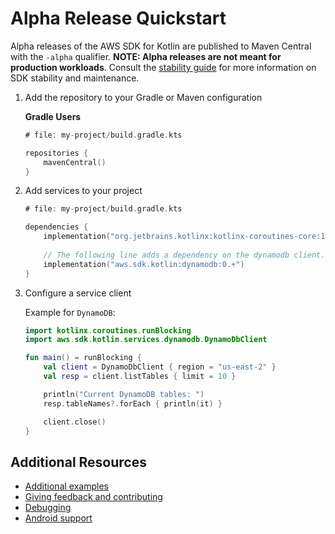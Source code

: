 # Alpha Release Quickstart

Alpha releases of the AWS SDK for Kotlin are published to Maven Central with the `-alpha` qualifier. 
**NOTE: Alpha releases are not meant for production workloads**.
Consult the [stability guide](stability.md) for more information on SDK stability and maintenance.

1. Add the repository to your Gradle or Maven configuration

    **Gradle Users**

    ```kt
    # file: my-project/build.gradle.kts

    repositories {
        mavenCentral()
    }
    ```


2. Add services to your project

    ```kt
    # file: my-project/build.gradle.kts

    dependencies {
        implementation("org.jetbrains.kotlinx:kotlinx-coroutines-core:1.5.0")
        
        // The following line adds a dependency on the dynamodb client.
        implementation("aws.sdk.kotlin:dynamodb:0.+")
    }
    ```

3. Configure a service client
   
    Example for `DynamoDB`:

    ```kotlin
    import kotlinx.coroutines.runBlocking
    import aws.sdk.kotlin.services.dynamodb.DynamoDbClient

    fun main() = runBlocking {
        val client = DynamoDbClient { region = "us-east-2" }
        val resp = client.listTables { limit = 10 }

        println("Current DynamoDB tables: ")
        resp.tableNames?.forEach { println(it) }

        client.close()
    }
    ```



## Additional Resources

* [Additional examples](https://github.com/awslabs/aws-sdk-kotlin/tree/main/examples)
* [Giving feedback and contributing](https://github.com/awslabs/aws-sdk-kotlin#feedback)
* [Debugging](debugging.md)
* [Android support](targets.md#android)
